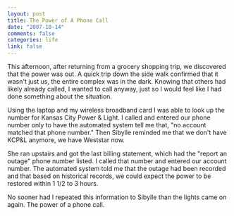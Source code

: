 ```yaml
--- 
layout: post
title: The Power of A Phone Call
date: "2007-10-14"
comments: false
categories: life
link: false
---
```

This afternoon, after returning from a grocery shopping trip, we discovered that the power was out.  A quick trip down the side walk confirmed that it wasn't just us, the entire complex was in the dark.  Knowing that others had likely already called, I wanted to call anyway, just so I would feel like I had done something about the situation.

Using the laptop and my wireless broadband card I was able to look up the number for Kansas City Power & Light.  I called and entered our phone number only to have the automated system tell me that, "no account matched that phone number."  Then Sibylle reminded me that we don't have KCP&L anymore, we have Weststar now.

She ran upstairs and got the last billing statement, which had the "report an outage" phone number listed.  I called that number and entered our account number.  The automated system told me that the outage had been recorded and that based on historical records, we could expect the power to be restored within 1 1/2 to 3 hours.

No sooner had I repeated this information to Sibylle than the lights came on again.  The power of a phone call.
